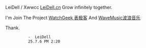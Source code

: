LeiDell / Xwwcc
[LeiDell.cn](https://leidell.cn)
Grow infinitely together.

I'm Join The Project
[WatchGeek 表极客](https://watchgeek.cn) And [WaveMusic波浪音乐](https://wave.watchgeek.cn)

Thank.

              -  LeiDell
              25.7.6 PM 2:20

